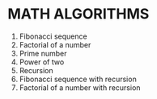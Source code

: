 # MATH ALGORITHMS

1. Fibonacci sequence
2. Factorial of a number
3. Prime number
4. Power of two
5. Recursion
6. Fibonacci sequence with recursion
7. Factorial of a number with recursion
